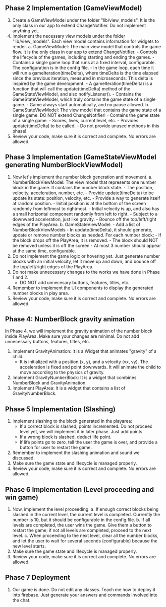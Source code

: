 




## Phase 2 Implementation (GameViewModel)
3. Create a GameViewModel under the folder "lib/view_models". It is the only class in our app to extend ChangeNotifier. Do not implement anything yet.
1. Implement the necessary view models under the folder "lib/view_models". Each view model contains information for widgets to render.
    a. GameViewModel: The main view model that controls the game flow. It is the only class in our app to extend ChangeNotifier.
        - Controls the lifecycle of the games, including starting and ending the games. 
        - Contains a single game loop that runs at a fixed interval, configurable. The configuration is in the config file.
        - In the game loop, each time it will run a gameIteration(timeDelta), where timeDelta is the time elapsed since the previous iteration, measured in microseconds. This delta is inspired by the game development.
        - A gameIteration(timeDelta) is a function that will call the update(timeDelta) method of the GameStateViewModel, and also notifyListener().
        - Contains the GameStateViewModel, which truly contains the game state of a single game. 
        - Game always start automatically, and no pause allowed.
    b. GameStateViewModel: The view model that contains the game state of a single game. DO NOT extend ChangeNotifier!
        - Contains the game state of a single game. 
        - Scores, lives, current level, etc.
        - Provides update(timeDelta) to be called.
        - Do not provide unused methods in this phase!
2. Review your code, make sure it is correct and complete. No errors are allowed. 

## Phase 3 Implementation (GameStateViewModel generating NumberBlockViewModel)
1. Now let's implement the number block generation and movement.
    a. NumberBlockViewModel: The view model that represents one number block in the game. It contains the number block state. 
        - The position, velocity, acceleration, number, etc.
        - Provide update(timeDelta) to be update its state: position, velocity, etc.
        - Provide a way to generate itself at random position.
            - Initial position is at the bottom of the screen randomly from leftmost to rightmost.
            - Initial velocity is up, and also has a small horizontal component randomly from left to right.
            - Subject to a downward acceleration, just like gravity.
            - Bounce off the top/left/right edges of the PlayArea.
    b. GameStateViewModel:
        - Add a list of NumberBlockViewModels
        - In update(timeDelta), it should generate, update or remove number blocks as needed. For each number block:
            - If the block drops off the PlayArea, it is removed.
            - The block should NOT be removed unless it is off the screen
        - At most 3 number should appear at the same time, configurable.
2. Do not implement the game logic or hovering yet. Just generate number blocks with an initial velocity, let it move up and down, and bounce off the top/left/right edges of the PlayArea.
3. Do not make unnecessary changes to the works we have done in Phase 1 and 2.
    - DO NOT add unnecesary buttons, features, titles, etc.
4. Remember to implement the UI components to display the generated number blocks in play area.
5. Review your code, make sure it is correct and complete. No errors are allowed. 


## Phase 4: NumberBlock gravity animation
In Phase 4, we will implement the gravity animation of the number block inside PlayArea.
Make sure your changes are minimal. Do not add unnecessary buttons, features, titles, etc.
1. Implement GravityAnimation: It is a Widget that animates "gravity" of a child.
    - It is initialized with a position (x, y), and a velocity (vx, vy). The acceleration is fixed and point downwards. It will animate the child to move according to the physics of gravity.
2. Implement GravityNumberBlock: It is a widget that combines NumberBlock and GravityAnimation.
3. Implement PlayArea: It is a widget that contains a list of GravityNumberBlock.



## Phase 5 Implementation (Slashing)
1. Implement slashing to the block generated in the playarea:
    - If a correct block is slashed, points incremented. Do not proceed level yet, we will implement it in later phase. Just add points.
    - If a wrong block is slashed, deduct life point.
    - If life points go to zero, tell the user the game is over, and provide a button for user to restart the game.
2. Remember to implement the slashing animation and sound we discussed.
3. Make sure the game state and lifecycle is managed properly.
4. Review your code, make sure it is correct and complete. No errors are allowed. 


## Phase 6 Implementation (Level proceeding and win game)
1. Now, implement the level proceeding:
    a. If enough correct blocks being slashed in the current level, the current level is completed. Currently the number is 10, but it should be configurable in the config file.
    b. If all levels are completed, the user wins the game. Give them a button to restart the game; if not all levels are completed, proceed to the next level.
    c. When proceeding to the next level, clear all the number blocks, and let the user to wait for several seconds (configurable) because the new level starts.
2. Make sure the game state and lifecycle is managed properly.
3. Review your code, make sure it is correct and complete. No errors are allowed. 

## Phase 7 Deployment
1. Our game is done. Do not edit any classes. Teach me how to deploy it into firebase. Just generate your answers and commands involved into the chat.